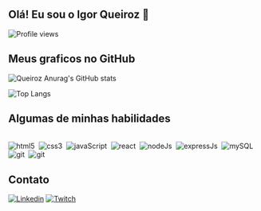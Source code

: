 ## Olá! Eu sou o Igor Queiroz 🤙

<p aling="left"> <img src="https://komarev.com/ghpvc/?username=igorqrozo&color=orange" alt="Profile views" /> </p>

## Meus graficos no GitHub

![Queiroz Anurag's GitHub stats](https://github-readme-stats.vercel.app/api?username=igorqroz&show_icons=true&theme=vision-friendly-dark)

![Top Langs](https://github-readme-stats.vercel.app/api/top-langs/?username=anuraghazra&layout=compact&theme=vision-friendly-dark)

## Algumas de minhas habilidades

<div style="display: inline-block"><br/>
    <img aling="center" alt="html5" src="https://img.shields.io/badge/HTML5-E34F26?style=for-the-badge&logo=html5&logoColor=white"/>&nbsp;
    <img aling="center" alt="css3" src="https://img.shields.io/badge/CSS3-1572B6?style=for-the-badge&logo=css3&logoColor=white"/>&nbsp;
    <img aling="center" alt="javaScript" src="https://img.shields.io/badge/JavaScript-F7DF1E?style=for-the-badge&logo=javascript&logoColor=black"/>&nbsp;
    <img aling="center" alt="react" src="https://img.shields.io/badge/React-20232A?style=for-the-badge&logo=react&logoColor=61DAFB"/>&nbsp;
    <img aling="center" alt="nodeJs" src="https://img.shields.io/badge/Node.js-43853D?style=for-the-badge&logo=node.js&logoColor=white"/>&nbsp;
    <img aling="center" alt="expressJs" src="https://img.shields.io/badge/Express.js-404D59?style=for-the-badge"/>&nbsp;
    <img aling="center" alt="mySQL" src="https://img.shields.io/badge/MySQL-00000F?style=for-the-badge&logo=mysql&logoColor=white"/>&nbsp;
    <img aling="center" alt="git" src="https://img.shields.io/badge/GIT-E44C30?style=for-the-badge&logo=git&logoColor=white"/>&nbsp;
    <img aling="center" alt="git" src="https://img.shields.io/badge/Visual_Studio_Code-0078D4?style=for-the-badge&logo=visual%20studio%20code&logoColor=white"/>&nbsp;
</div>

## Contato

[![Linkedin](https://img.shields.io/badge/LinkedIn-0077B5?style=for-the-badge&logo=linkedin&logoColor=white)](https://www.linkedin.com/in/igorqroz/)
[![Twitch](https://img.shields.io/badge/Twitch-9146FF?style=for-the-badge&logo=twitch&logoColor=white)](https://www.twitch.tv/thefleat)
